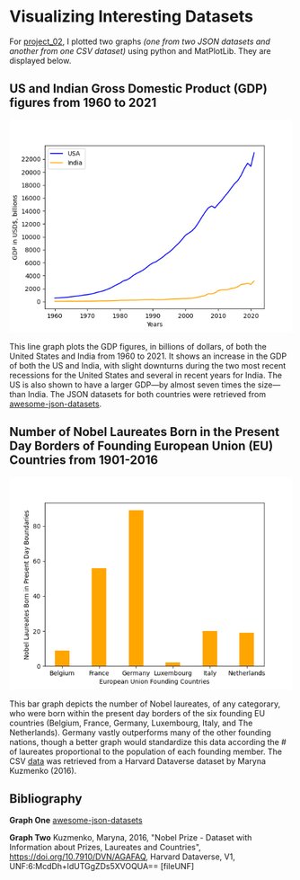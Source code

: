 # Visualizing Interesting Datasets
For [project_02](https://github.com/mikeizbicki/cmc-csci040/tree/2022fall/project_02), I plotted two graphs *(one from two JSON datasets and another from one CSV dataset)* using python and MatPlotLib. They are displayed below.

## US and Indian Gross Domestic Product (GDP) figures from 1960 to 2021
![USA and India GDP figures from 1960-2021](USandIndiaGDPfigs.png)

This line graph plots the GDP figures, in billions of dollars, of both the United States and India from 1960 to 2021. It shows an increase in the GDP of both the US and India, with slight downturns during the two most recent recessions for the United States and several in recent years for India. The US is also shown to have a larger GDP—by almost seven times the size—than India. The JSON datasets for both countries were retrieved from [awesome-json-datasets](https://github.com/jdorfman/awesome-json-datasets#gdp).

## Number of Nobel Laureates Born in the Present Day Borders of Founding European Union (EU) Countries from 1901-2016
![Nobel Laureates from Founding EU Countries](nobellaureatesEUfounders.png)

This bar graph depicts the number of Nobel laureates, of any categorary, who were born within the present day borders of the six founding EU countries (Belgium, France, Germany, Luxembourg, Italy, and The Netherlands). Germany vastly outperforms many of the other founding nations, though a better graph would standardize this data according the # of laureates proportional to the population of each founding member. The CSV [data](https://dataverse.harvard.edu/dataset.xhtml?persistentId=doi:10.7910/DVN/AGAFAQ) was retrieved from a Harvard Dataverse dataset by Maryna Kuzmenko (2016).

## Bibliography
**Graph One**
[awesome-json-datasets](https://github.com/jdorfman/awesome-json-datasets#gdp)

**Graph Two**
Kuzmenko, Maryna, 2016, "Nobel Prize - Dataset with Information about Prizes, Laureates and Countries", https://doi.org/10.7910/DVN/AGAFAQ, Harvard Dataverse, V1, UNF:6:McdDh+ldUTGgZDs5XVOQUA== [fileUNF]
